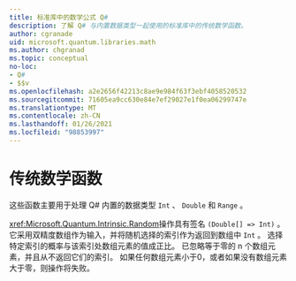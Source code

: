 ```yaml
---
title: 标准库中的数学公式 Q#
description: 了解 Q# 与内置数据类型一起使用的标准库中的传统数学函数。
author: cgranade
uid: microsoft.quantum.libraries.math
ms.author: chgranad
ms.topic: conceptual
no-loc:
- Q#
- $$v
ms.openlocfilehash: a2e2656f42213c8ae9e984f63f3ebf4058520532
ms.sourcegitcommit: 71605ea9cc630e84e7ef29027e1f0ea06299747e
ms.translationtype: MT
ms.contentlocale: zh-CN
ms.lasthandoff: 01/26/2021
ms.locfileid: "98853997"
---
```

# <a name="classical-mathematical-functions"></a>传统数学函数 #

这些函数主要用于处理 Q# 内置的数据类型 `Int` 、 `Double` 和 `Range` 。

<xref:Microsoft.Quantum.Intrinsic.Random>操作具有签名 `(Double[] => Int)` 。
它采用双精度数组作为输入，并将随机选择的索引作为返回到数组中 `Int` 。
选择特定索引的概率与该索引处数组元素的值成正比。 已忽略等于零的 n 个数组元素，并且从不返回它们的索引。
如果任何数组元素小于0，或者如果没有数组元素大于零，则操作将失败。
